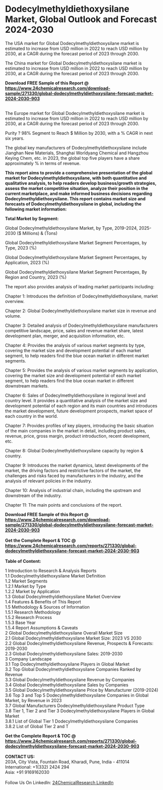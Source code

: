 <h1>Dodecylmethyldiethoxysilane Market, Global Outlook and Forecast 2024-2030</h1><p>The USA market for Global Dodecylmethyldiethoxysilane market is estimated to increase from USD million in 2022 to reach USD million by 2030, at a CAGR during the forecast period of 2023 through 2030.</p><p>
</p><p>The China market for Global Dodecylmethyldiethoxysilane market is estimated to increase from USD million in 2022 to reach USD million by 2030, at a CAGR during the forecast period of 2023 through 2030.</p><div><b>Download FREE Sample of this Report @ 
            <a href="https://www.24chemicalresearch.com/download-sample/271330/global-dodecylmethyldiethoxysilane-forecast-market-2024-2030-903">
            https://www.24chemicalresearch.com/download-sample/271330/global-dodecylmethyldiethoxysilane-forecast-market-2024-2030-903</a></b></div><br><p>
</p><p>The Europe market for Global Dodecylmethyldiethoxysilane market is estimated to increase from USD million in 2022 to reach USD million by 2030, at a CAGR during the forecast period of 2023 through 2030.</p><p>
Purity ? 98% Segment to Reach $ Million by 2030, with a % CAGR in next six years.</p><p>
The global key manufacturers of Dodecylmethyldiethoxysilane include Jianghan New Materials, Shanghai Worldyang Chemical and Hangzhou Keying Chem, etc. in 2023, the global top five players have a share approximately % in terms of revenue.</p><p>
<strong>This report aims to provide a comprehensive presentation of the global market for Dodecylmethyldiethoxysilane, with both quantitative and qualitative analysis, to help readers develop business/growth strategies, assess the market competitive situation, analyze their position in the current marketplace, and make informed business decisions regarding Dodecylmethyldiethoxysilane. This report contains market size and forecasts of Dodecylmethyldiethoxysilane in global, including the following market information:</strong></p><p>
</p><p>
<strong>Total Market by Segment:</strong></p><p>
Global Dodecylmethyldiethoxysilane Market, by Type, 2019-2024, 2025-2030 ($ Millions) &amp; (Tons)</p><p>
Global Dodecylmethyldiethoxysilane Market Segment Percentages, by Type, 2023 (%)</p><p>
</p><p>
Global Dodecylmethyldiethoxysilane Market Segment Percentages, by Application, 2023 (%)</p><p>
</p><p>
Global Dodecylmethyldiethoxysilane Market Segment Percentages, By Region and Country, 2023 (%)</p><p>
</p><p>
The report also provides analysis of leading market participants including:</p><p>
</p><p>
</p><p>
Chapter 1: Introduces the definition of Dodecylmethyldiethoxysilane, market overview.</p><p>
Chapter 2: Global Dodecylmethyldiethoxysilane market size in revenue and volume.</p><p>
Chapter 3: Detailed analysis of Dodecylmethyldiethoxysilane manufacturers competitive landscape, price, sales and revenue market share, latest development plan, merger, and acquisition information, etc.</p><p>
Chapter 4: Provides the analysis of various market segments by type, covering the market size and development potential of each market segment, to help readers find the blue ocean market in different market segments.</p><p>
Chapter 5: Provides the analysis of various market segments by application, covering the market size and development potential of each market segment, to help readers find the blue ocean market in different downstream markets.</p><p>
Chapter 6: Sales of Dodecylmethyldiethoxysilane in regional level and country level. It provides a quantitative analysis of the market size and development potential of each region and its main countries and introduces the market development, future development prospects, market space of each country in the world.</p><p>
Chapter 7: Provides profiles of key players, introducing the basic situation of the main companies in the market in detail, including product sales, revenue, price, gross margin, product introduction, recent development, etc.</p><p>
Chapter 8: Global Dodecylmethyldiethoxysilane capacity by region &amp; country.</p><p>
Chapter 9: Introduces the market dynamics, latest developments of the market, the driving factors and restrictive factors of the market, the challenges and risks faced by manufacturers in the industry, and the analysis of relevant policies in the industry.</p><p>
Chapter 10: Analysis of industrial chain, including the upstream and downstream of the industry.</p><p>
Chapter 11: The main points and conclusions of the report.</p><div><b>Download FREE Sample of this Report @ 
            <a href="https://www.24chemicalresearch.com/download-sample/271330/global-dodecylmethyldiethoxysilane-forecast-market-2024-2030-903">
            https://www.24chemicalresearch.com/download-sample/271330/global-dodecylmethyldiethoxysilane-forecast-market-2024-2030-903</a></b></div><br><div><b>Get the Complete Report & TOC @ 
            <a href="https://www.24chemicalresearch.com/reports/271330/global-dodecylmethyldiethoxysilane-forecast-market-2024-2030-903">
            https://www.24chemicalresearch.com/reports/271330/global-dodecylmethyldiethoxysilane-forecast-market-2024-2030-903</a></b></div><br>
            <b>Table of Content:</b><p>1 Introduction to Research & Analysis Reports<br />
    1.1 Dodecylmethyldiethoxysilane Market Definition<br />
    1.2 Market Segments<br />
        1.2.1 Market by Type<br />
        1.2.2 Market by Application<br />
    1.3 Global Dodecylmethyldiethoxysilane Market Overview<br />
    1.4 Features & Benefits of This Report<br />
    1.5 Methodology & Sources of Information<br />
        1.5.1 Research Methodology<br />
        1.5.2 Research Process<br />
        1.5.3 Base Year<br />
        1.5.4 Report Assumptions & Caveats<br />
2 Global Dodecylmethyldiethoxysilane Overall Market Size<br />
    2.1 Global Dodecylmethyldiethoxysilane Market Size: 2023 VS 2030<br />
    2.2 Global Dodecylmethyldiethoxysilane Revenue, Prospects & Forecasts: 2019-2030<br />
    2.3 Global Dodecylmethyldiethoxysilane Sales: 2019-2030<br />
3 Company Landscape<br />
    3.1 Top Dodecylmethyldiethoxysilane Players in Global Market<br />
    3.2 Top Global Dodecylmethyldiethoxysilane Companies Ranked by Revenue<br />
    3.3 Global Dodecylmethyldiethoxysilane Revenue by Companies<br />
    3.4 Global Dodecylmethyldiethoxysilane Sales by Companies<br />
    3.5 Global Dodecylmethyldiethoxysilane Price by Manufacturer (2019-2024)<br />
    3.6 Top 3 and Top 5 Dodecylmethyldiethoxysilane Companies in Global Market, by Revenue in 2023<br />
    3.7 Global Manufacturers Dodecylmethyldiethoxysilane Product Type<br />
    3.8 Tier 1, Tier 2 and Tier 3 Dodecylmethyldiethoxysilane Players in Global Market<br />
        3.8.1 List of Global Tier 1 Dodecylmethyldiethoxysilane Companies<br />
        3.8.2 List of Global Tier 2 and T</p><div><b>Get the Complete Report & TOC @ 
            <a href="https://www.24chemicalresearch.com/reports/271330/global-dodecylmethyldiethoxysilane-forecast-market-2024-2030-903">
            https://www.24chemicalresearch.com/reports/271330/global-dodecylmethyldiethoxysilane-forecast-market-2024-2030-903</a></b></div><br><b>CONTACT US:</b><br>
            203A, City Vista, Fountain Road, Kharadi, Pune, India - 411014<br>
            International: +1(332) 2424 294<br>
            Asia: +91 9169162030 <br><br>
            Follow Us On LinkedIn: <a href="https://www.linkedin.com/company/24chemicalresearch/">24ChemicalResearch LinkedIn</a>
